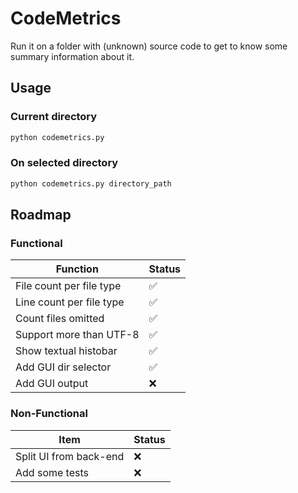 # CodeMetrics
Run it on a folder with (unknown) source code to get to know some summary information about it.

## Usage

### Current directory
```bash
python codemetrics.py
```

### On selected directory
```bash
python codemetrics.py directory_path
```

## Roadmap

### Functional

Function                 | Status
-------------------------|--------------------
File count per file type | :white_check_mark:
Line count per file type | :white_check_mark:
Count files omitted      | :white_check_mark:
Support more than UTF-8  | :white_check_mark:
Show textual histobar    | :white_check_mark:
Add GUI dir selector     | :white_check_mark:
Add GUI output           | :x:

### Non-Functional

Item                     | Status
-------------------------|--------------------
Split UI from back-end   | :x:
Add some tests           | :x: